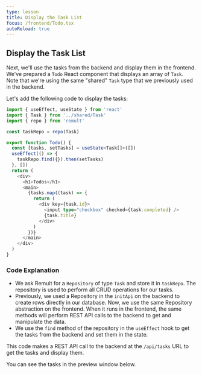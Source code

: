 ```yaml
---
type: lesson
title: Display the Task List
focus: /frontend/Todo.tsx
autoReload: true
---
```


## Display the Task List

Next, we'll use the tasks from the backend and display them in the frontend. We've prepared a `Todo` React component that displays an array of `Task`. Note that we're using the same "shared" `Task` type that we previously used in the backend.

Let's add the following code to display the tasks:

```ts add={3,5,9-11}
import { useEffect, useState } from 'react'
import { Task } from '../shared/Task'
import { repo } from 'remult'

const taskRepo = repo(Task)

export function Todo() {
  const [tasks, setTasks] = useState<Task[]>([])
  useEffect(() => {
    taskRepo.find({}).then(setTasks)
  }, [])
  return (
    <div>
      <h1>Todos</h1>
      <main>
        {tasks.map((task) => {
          return (
            <div key={task.id}>
              <input type="checkbox" checked={task.completed} />
              {task.title}
            </div>
          )
        })}
      </main>
    </div>
  )
}

```

### Code Explanation

- We ask Remult for a `Repository` of type `Task` and store it in `taskRepo`. The repository is used to perform all CRUD operations for our tasks.
- Previously, we used a Repository in the `initApi` on the backend to create rows directly in our database. Now, we use the same Repository abstraction on the frontend. When it runs in the frontend, the same methods will perform REST API calls to the backend to get and manipulate the data.
- We use the `find` method of the repository in the `useEffect` hook to get the tasks from the backend and set them in the state.

This code makes a REST API call to the backend at the `/api/tasks` URL to get the tasks and display them.

You can see the tasks in the preview window below.
